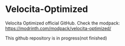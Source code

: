 # Velocita-Optimized

Velocita Optimized official GitHub. Check the modpack: <https://modrinth.com/modpack/velocita-optimized/>

This github repository is in progress(not finished)
